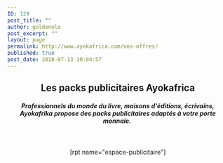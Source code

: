 ```yaml
---
ID: 129
post_title: ""
author: goldenelo
post_excerpt: ""
layout: page
permalink: http://www.ayokafrica.com/nos-offres/
published: true
post_date: 2018-07-13 10:04:57
---
```

<h2 style="text-align: center;">Les packs publicitaires Ayokafrica</h2>
<h5 style="text-align: center;"><em>Professionnels du monde du livre, maisons d'éditions, écrivains, Ayokafrika propose des packs publicitaires adaptés à votre porte monnaie. </em></h5>
&nbsp;
<p style="text-align: center;">[rpt name="espace-publicitaire"]</p>
